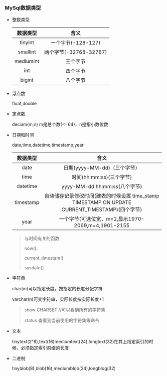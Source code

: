 ### MySql数据类型

- 整数类型

  |   数据类型    |         含义         |
  | :-------: | :----------------: |
  |  tinyint  |   一个字节(-128-127)   |
  | smallint  | 两个字节(-32768-32767) |
  | mediumint |        三个字节        |
  |    int    |        四个字节        |
  |  bigint   |        八个字节        |

- 浮点数

  float,double

- 定点数

  deciam(m,n) m是总个数(<=64)，n是指小数位数

- 日期和时间

  date,time,datetime,timestamp,year

  |   数据类型    |                    含义                    |
  | :-------: | :--------------------------------------: |
  |   date    |           日期(yyyy-MM-dd)（三个字节）           |
  |   time    |            时间(hh:mm:ss)(三个字节)            |
  | datetime  |        yyyy-MM-dd hh:mm:ss(八个字节)         |
  | timestamp | 自动储存记录修改时间(建表的时候设置 time_stamp TIMESTAMP ON UPDATE CURRENT_TIMESTAMP)(四个字节) |
  |   year    | 一个字节(可选位宽，m=2,显示1970-2069,m=4,1901-2155  |

  > 与时间有关的函数
  >
  > now():
  >
  > current_timestam()
  >
  > sysdate()

- 字符串

  char(m)可以指定长度，按指定的长度分配字符

  varchar(n)可变字符串，实际长度按实际长度+1

  > show CHARSET //可以看到所有的字符集
  >
  > status 查看到当前使用的字符集等命令

- 文本

  tinytext(2^8),text(16)mediumtext(24),longtext(32)在其上指定索引的时候，必须指定索引前缀的长度

- 二进制

  tinyblob(8),blob(16),mediumblob(24),longblog(32)

  ​

  ​